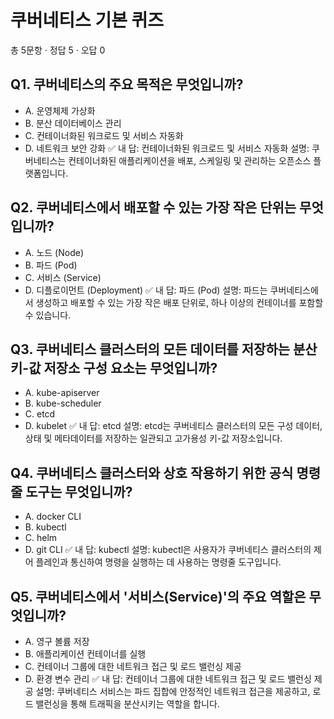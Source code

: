 # 쿠버네티스 기본 퀴즈
총 5문항 · 정답 5 · 오답 0

## Q1. 쿠버네티스의 주요 목적은 무엇입니까?
- A. 운영체제 가상화
- B. 분산 데이터베이스 관리
- C. 컨테이너화된 워크로드 및 서비스 자동화
- D. 네트워크 보안 강화
✅ 내 답: 컨테이너화된 워크로드 및 서비스 자동화
설명: 쿠버네티스는 컨테이너화된 애플리케이션을 배포, 스케일링 및 관리하는 오픈소스 플랫폼입니다.

## Q2. 쿠버네티스에서 배포할 수 있는 가장 작은 단위는 무엇입니까?
- A. 노드 (Node)
- B. 파드 (Pod)
- C. 서비스 (Service)
- D. 디플로이먼트 (Deployment)
✅ 내 답: 파드 (Pod)
설명: 파드는 쿠버네티스에서 생성하고 배포할 수 있는 가장 작은 배포 단위로, 하나 이상의 컨테이너를 포함할 수 있습니다.

## Q3. 쿠버네티스 클러스터의 모든 데이터를 저장하는 분산 키-값 저장소 구성 요소는 무엇입니까?
- A. kube-apiserver
- B. kube-scheduler
- C. etcd
- D. kubelet
✅ 내 답: etcd
설명: etcd는 쿠버네티스 클러스터의 모든 구성 데이터, 상태 및 메타데이터를 저장하는 일관되고 고가용성 키-값 저장소입니다.

## Q4. 쿠버네티스 클러스터와 상호 작용하기 위한 공식 명령줄 도구는 무엇입니까?
- A. docker CLI
- B. kubectl
- C. helm
- D. git CLI
✅ 내 답: kubectl
설명: kubectl은 사용자가 쿠버네티스 클러스터의 제어 플레인과 통신하여 명령을 실행하는 데 사용하는 명령줄 도구입니다.

## Q5. 쿠버네티스에서 '서비스(Service)'의 주요 역할은 무엇입니까?
- A. 영구 볼륨 저장
- B. 애플리케이션 컨테이너를 실행
- C. 컨테이너 그룹에 대한 네트워크 접근 및 로드 밸런싱 제공
- D. 환경 변수 관리
✅ 내 답: 컨테이너 그룹에 대한 네트워크 접근 및 로드 밸런싱 제공
설명: 쿠버네티스 서비스는 파드 집합에 안정적인 네트워크 접근을 제공하고, 로드 밸런싱을 통해 트래픽을 분산시키는 역할을 합니다.